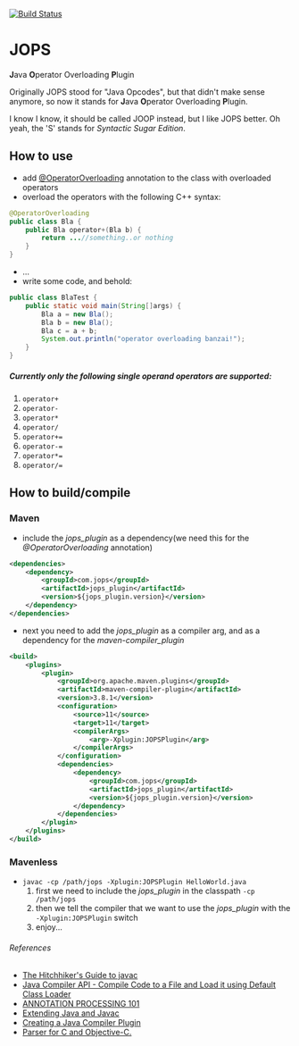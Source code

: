 [![Build Status](https://travis-ci.com/blackbeard334/jops.svg?token=bpmypf3quXHRf7DniJui&branch=master)](https://travis-ci.com/blackbeard334/jops)

# JOPS
**J**ava **O**perator Overloading **P**lugin

Originally JOPS stood for "Java Opcodes", but that didn't make sense anymore, so now it stands for **J**ava **O**perator Overloading **P**lugin.

I know I know, it should be called JOOP instead, but I like JOPS better. Oh yeah, the 'S' stands for _Syntactic Sugar Edition_. 


## How to use
- add [@OperatorOverloading](https://github.com/blackbeard334/jops/blob/master/jops_plugin/src/main/java/com/jops/annotation/OperatorOverloading.java) annotation to the class with overloaded operators
- overload the operators with the following C++ syntax:
```java
@OperatorOverloading
public class Bla {       
    public Bla operator+(Bla b) {
        return ...//something..or nothing
    }                 
}
```              
- ...
- write some code, and behold:
```java
public class BlaTest {       
    public static void main(String[]args) {
        Bla a = new Bla();
        Bla b = new Bla();
        Bla c = a + b;
        System.out.println("operator overloading banzai!");
    }                     
}
```
##### Currently only the following **single operand** operators are supported:
1) `operator+`
1) `operator-`
1) `operator*`
1) `operator/`
1) `operator+=`
1) `operator-=`
1) `operator*=`
1) `operator/=`

## How to build/compile
### Maven
- include the _jops_plugin_ as a dependency(we need this for the _@OperatorOverloading_ annotation)
```xml       
<dependencies>
    <dependency>
        <groupId>com.jops</groupId>
        <artifactId>jops_plugin</artifactId>
        <version>${jops_plugin.version}</version>
    </dependency> 
</dependencies>
```
- next you need to add the _jops_plugin_ as a compiler arg, and as a dependency for the _maven-compiler_plugin_
```xml
<build>
    <plugins>
        <plugin>
            <groupId>org.apache.maven.plugins</groupId>
            <artifactId>maven-compiler-plugin</artifactId>
            <version>3.8.1</version>
            <configuration>
                <source>11</source>
                <target>11</target>
                <compilerArgs>
                    <arg>-Xplugin:JOPSPlugin</arg>
                </compilerArgs>
            </configuration>
            <dependencies>
                <dependency>
                    <groupId>com.jops</groupId>
                    <artifactId>jops_plugin</artifactId>
                    <version>${jops_plugin.version}</version>
                </dependency>
            </dependencies>
        </plugin>
    </plugins>
</build>
```              
### Mavenless
* `javac -cp /path/jops -Xplugin:JOPSPlugin HelloWorld.java`
    1) first we need to include the _jops_plugin_ in the classpath `-cp /path/jops`
    1) then we tell the compiler that we want to use the _jops_plugin_ with the `-Xplugin:JOPSPlugin` switch
    3) enjoy...  

###### References
* [The Hitchhiker's Guide to javac](https://openjdk.java.net/groups/compiler/doc/hhgtjavac/index.html#source)
* [Java Compiler API - Compile Code to a File and Load it using Default Class Loader](https://www.logicbig.com/tutorials/core-java-tutorial/java-se-compiler-api/compiler-api-string-source.html)
* [ANNOTATION PROCESSING 101](http://hannesdorfmann.com/annotation-processing/annotationprocessing101)
* [Extending Java and Javac](https://blog.blackhc.net/2009/06/extending-java-and-javac/)
* [Creating a Java Compiler Plugin](https://www.baeldung.com/java-build-compiler-plugin)
* [Parser for C and Objective-C.](https://github.com/gcc-mirror/gcc/blob/master/gcc/c/c-parser.c)